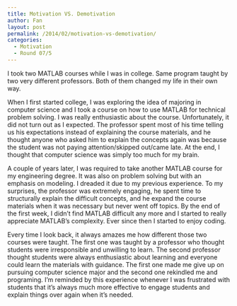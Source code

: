 ```yaml
---
title: Motivation VS. Demotivation
author: Fan
layout: post
permalink: /2014/02/motivation-vs-demotivation/
categories:
  - Motivation
  - Round 07/5
---
```

I took two MATLAB courses while I was in college. Same program taught by two very different professors. Both of them changed my life in their own way.

When I first started college, I was exploring the idea of majoring in computer science and I took a course on how to use MATLAB for technical problem solving. I was really enthusiastic about the course. Unfortunately, it did not turn out as I expected. The professor spent most of his time telling us his expectations instead of explaining the course materials, and he thought anyone who asked him to explain the concepts again was because the student was not paying attention/skipped out/came late. At the end, I thought that computer science was simply too much for my brain.

A couple of years later, I was required to take another MATLAB course for my engineering degree. It was also on problem solving but with an emphasis on modeling. I dreaded it due to my previous experience. To my surprises, the professor was extremely engaging, he spent time to structurally explain the difficult concepts, and he expand the course materials when it was necessary but never went off topics. By the end of the first week, I didn&#8217;t find MATLAB difficult any more and I started to really appreciate MATLAB&#8217;s complexity. Ever since then I started to enjoy coding.

Every time I look back, it always amazes me how different those two courses were taught. The first one was taught by a professor who thought students were irresponsible and unwilling to learn. The second professor thought students were always enthusiastic about learning and everyone could learn the materials with guidance. The first one made me give up on pursuing computer science major and the second one rekindled me and programing. I&#8217;m reminded by this experience whenever I was frustrated with students that it&#8217;s always much more effective to engage students and explain things over again when it&#8217;s needed.